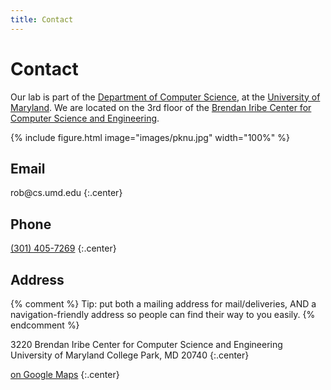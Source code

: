 ```yaml
---
title: Contact
---
```


# <i class="fas fa-envelope"></i>Contact

Our lab is part of the [Department of Computer Science](https://www.cs.umd.edu/), at the [University of Maryland](https://www.umd.edu).
We are located on the 3rd floor of the [Brendan Iribe Center for Computer Science and Engineering](https://iribe.umd.edu/).

{% include figure.html image="images/pknu.jpg" width="100%" %}

## Email

<style type="text/css">
   span.codedirection { unicode-bidi:bidi-override; direction: rtl; }
</style>

<span class="codedirection">ude.dmu.sc@bor</span>
{:.center}

## Phone

[(301) 405-7269](tel:+1-301-405-7269)
{:.center}

## Address

{% comment %}
Tip: put both a mailing address for mail/deliveries, AND a navigation-friendly address so people can find their way to you easily.
{% endcomment %}

3220 Brendan Iribe Center for Computer Science and Engineering
University of Maryland
College Park, MD 20740
{:.center}

[<i class="fas fa-external-link-alt"></i> on Google Maps](https://www.google.com/maps?rlz=1C1GCER_en&um=1&ie=UTF-8&fb=1&gl=kr&sa=X&geocode=KR2fN91q7Gg1MbEFhMSgzbwy&daddr=Busan,+Nam-gu,+Yongso-ro,+45)
{:.center}
